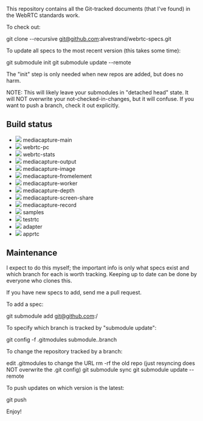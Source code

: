 This repository contains all the Git-tracked documents (that I've found)
in the WebRTC standards work.

To check out:

  git clone --recursive git@github.com:alvestrand/webrtc-specs.git

To update all specs to the most recent version (this takes some time):

  git submodule init
  git submodule update --remote

The "init" step is only needed when new repos are added, but does no harm.

NOTE: This will likely leave your submodules in "detached head" state.
It will NOT overwrite your not-checked-in-changes, but it will confuse.
If you want to push a branch, check it out explicitly.

Build status
------------
* ![](https://travis-ci.org/w3c/mediacapture-main.svg?branch=master) mediacapture-main
* ![](https://travis-ci.org/w3c/webrtc-pc.svg?branch=master) webrtc-pc
* ![](https://travis-ci.org/w3c/webrtc-stats.svg?branch=master) webrtc-stats
* ![](https://travis-ci.org/w3c/mediacapture-output.svg?branch=master) mediacapture-output
* ![](https://travis-ci.org/w3c/mediacapture-image.svg?branch=master) mediacapture-image
* ![](https://travis-ci.org/w3c/mediacapture-fromelement.svg?branch=gh-pages) mediacapture-fromelement
* ![](https://travis-ci.org/w3c/mediacapture-worker.svg?branch=gh-pages) mediacapture-worker
* ![](https://travis-ci.org/w3c/mediacapture-depth.svg?branch=master) mediacapture-depth
* ![](https://travis-ci.org/w3c/mediacapture-screen-share.svg?branch=gh-pages) mediacapture-screen-share
* ![](https://travis-ci.org/w3c/mediacapture-record.svg?branch=master) mediacapture-record
* ![](https://travis-ci.org/webrtc/samples.svg?branch=gh-pages) samples
* ![](https://travis-ci.org/webrtc/testrtc.svg?branch=master) testrtc
* ![](https://travis-ci.org/webrtc/adapter.svg?branch=master) adapter
* ![](https://travis-ci.org/webrtc/apprtc.svg?branch=master) apprtc


Maintenance
-----------
I expect to do this myself; the important info is only what specs exist
and which branch for each is worth tracking. Keeping up to date can be
done by everyone who clones this.

If you have new specs to add, send me a pull request.

To add a spec:

  git submodule add git@github.com:<user>/<repo> <local dir for repo>

To specify which branch is tracked by "submodule update":

  git config -f .gitmodules submodule.<spec-directory>.branch <branch name>

To change the repository tracked by a branch:

  edit .gitmodules to change the URL
  rm -rf the old repo (just resyncing does NOT overwrite the .git config)
  git submodule sync
  git submodule update --remote

To push updates on which version is the latest:

  git push

Enjoy!
